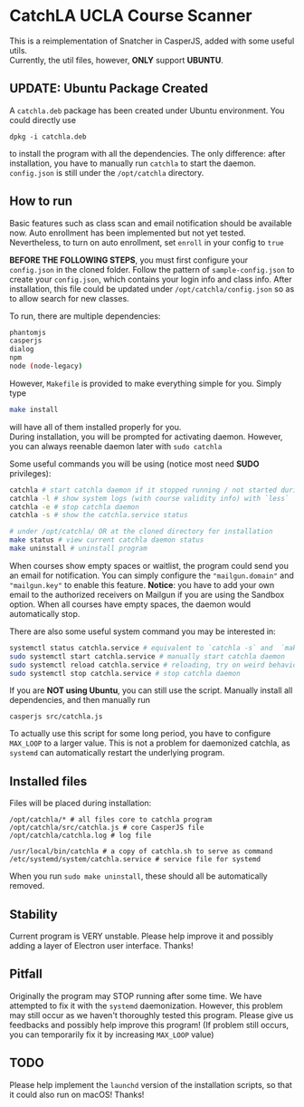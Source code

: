 # CatchLA UCLA Course Scanner
This is a reimplementation of Snatcher in CasperJS, added with some useful utils.  
Currently, the util files, however, __ONLY__ support __UBUNTU__.

## UPDATE: Ubuntu Package Created  
A `catchla.deb` package has been created under Ubuntu environment. You could directly use
```
dpkg -i catchla.deb
```
to install the program with all the dependencies. The only difference: after installation, you have to manually run `catchla` to start the daemon. `config.json` is still under the `/opt/catchla` directory.  

## How to run
Basic features such as class scan and email notification should be available now. Auto enrollment has been implemented but not yet tested. Nevertheless, to turn on auto enrollment, set `enroll` in your config to `true`

__BEFORE THE FOLLOWING STEPS__, you must first configure your `config.json` in the cloned folder. Follow the pattern of `sample-config.json` to create your `config.json`, which contains your login info and class info. After installation, this file could be updated under `/opt/catchla/config.json` so as to allow search for new classes.

To run, there are multiple dependencies:  
```bash
phantomjs
casperjs
dialog
npm
node (node-legacy)
```
However, `Makefile` is provided to make everything simple for you. Simply type  
```bash
make install
```
will have all of them installed properly for you.  
During installation, you will be prompted for activating daemon. However, you can always reenable daemon later with `sudo catchla`  

Some useful commands you will be using (notice most need __SUDO__ privileges):  
```bash
catchla # start catchla daemon if it stopped running / not started during installation. After entering this, you can safely Ctrl-C as the daemon is already started anyways
catchla -l # show system logs (with course validity info) with `less`
catchla -e # stop catchla daemon
catchla -s # show the catchla.service status

# under /opt/catchla/ OR at the cloned directory for installation
make status # view current catchla daemon status
make uninstall # uninstall program
```
When courses show empty spaces or waitlist, the program could send you an email for notification. You can simply configure the `"mailgun.domain"` and `"mailgun.key"` to enable this feature. __Notice__: you have to add your own email to the authorized receivers on Mailgun if you are using the Sandbox option.
When all courses have empty spaces, the daemon would automatically stop.

There are also some useful system command you may be interested in:  
```bash
systemctl status catchla.service # equivalent to `catchla -s` and  `make status`, get `catchla` running status, useful for debugging
sudo systemctl start catchla.service # manually start catchla daemon
sudo systemctl reload catchla.service # reloading, try on weird behavior
sudo systemctl stop catchla.service # stop catchla daemon
```

If you are __NOT using Ubuntu__, you can still use the script. Manually install all dependencies, and then manually run
```
casperjs src/catchla.js
```
To actually use this script for some long period, you have to configure `MAX_LOOP` to a larger value. This is not a problem for daemonized catchla, as `systemd` can automatically restart the underlying program.  


## Installed files  
Files will be placed during installation:
```
/opt/catchla/* # all files core to catchla program
/opt/catchla/src/catchla.js # core CasperJS file
/opt/catchla/catchla.log # log file

/usr/local/bin/catchla # a copy of catchla.sh to serve as command
/etc/systemd/system/catchla.service # service file for systemd
```
When you run `sudo make uninstall`, these should all be automatically removed.  

## Stability

Current program is VERY unstable. Please help improve it and possibly adding a layer of Electron user interface. Thanks!

## Pitfall
Originally the program may STOP running after some time. We have attempted to fix it with the `systemd` daemonization. However, this problem may still occur as we haven't thoroughly tested this program. Please give us feedbacks and possibly help improve this program! (If problem still occurs, you can temporarily fix it by increasing `MAX_LOOP` value)

## TODO
Please help implement the `launchd` version of the installation scripts, so that it could also run on macOS! Thanks!
